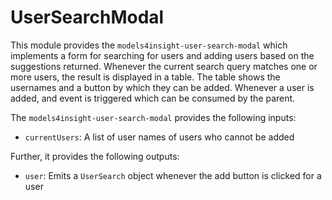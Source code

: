 # UserSearchModal

This module provides the `models4insight-user-search-modal` which implements a form for searching for users and adding users based on the suggestions returned. Whenever the current search query matches one or more users, the result is displayed in a table. The table shows the usernames and a button by which they can be added. Whenever a user is added, and event is triggered which can be consumed by the parent.

The `models4insight-user-search-modal` provides the following inputs:

- `currentUsers`: A list of user names of users who cannot be added

Further, it provides the following outputs:

- `user`: Emits a `UserSearch` object whenever the add button is clicked for a user
